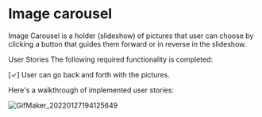 # Image carousel
 
Image Carousel is a holder (slideshow) of pictures that user can choose by clicking a button that guides them forward or in reverse in the slideshow.


User Stories The following required functionality is completed:

[✓] User can go back and forth with the pictures.

Here's a walkthrough of implemented user stories:

![GifMaker_20220127194125649](https://user-images.githubusercontent.com/59550990/151466934-ba4d00d1-2f6f-4987-8ed7-405ada5ca750.gif)
